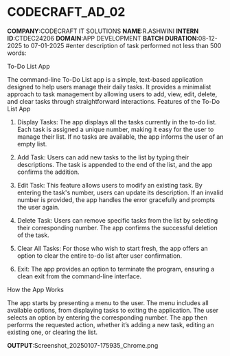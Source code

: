 # CODECRAFT_AD_02
**COMPANY**:CODECRAFT IT SOLUTIONS 
**NAME**:R.ASHWINI
**INTERN ID**:CTDEC24206
**DOMAIN**:APP DEVELOPMENT 
**BATCH DURATION**:08-12-2025 to 07-01-2025
#enter description of task performed not less than 500 words:

To-Do List App 

The command-line To-Do List app is a simple, text-based application designed to help users manage their daily tasks. It provides a minimalist approach to task management by allowing users to add, view, edit, delete, and clear tasks through straightforward interactions.
Features of the To-Do List App

1. Display Tasks: The app displays all the tasks currently in the to-do list. Each task is assigned a unique number, making it easy for the user to manage their list. If no tasks are available, the app informs the user of an empty list.


2. Add Task: Users can add new tasks to the list by typing their descriptions. The task is appended to the end of the list, and the app confirms the addition.


3. Edit Task: This feature allows users to modify an existing task. By entering the task's number, users can update its description. If an invalid number is provided, the app handles the error gracefully and prompts the user again.


4. Delete Task: Users can remove specific tasks from the list by selecting their corresponding number. The app confirms the successful deletion of the task.


6. Clear All Tasks: For those who wish to start fresh, the app offers an option to clear the entire to-do list after user confirmation.


7. Exit: The app provides an option to terminate the program, ensuring a clean exit from the command-line interface.


How the App Works

The app starts by presenting a menu to the user. The menu includes all available options, from displaying tasks to exiting the application. The user selects an option by entering the corresponding number. The app then performs the requested action, whether it’s adding a new task, editing an existing one, or clearing the list.

**OUTPUT**:Screenshot_20250107-175935_Chrome.png
